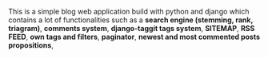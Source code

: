 This is a simple blog web application build with python and django which contains a lot of functionalities such as a **search engine (stemming, rank, triagram)**, **comments system**, **django-taggit tags system**, **SITEMAP**, **RSS FEED**, **own tags and filters**, **paginator**, **newest and most commented posts propositions**, 
